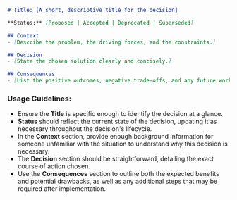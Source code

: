 ```markdown
# Title: [A short, descriptive title for the decision]

**Status:** [Proposed | Accepted | Deprecated | Superseded]

## Context
- [Describe the problem, the driving forces, and the constraints.]

## Decision
- [State the chosen solution clearly and concisely.]

## Consequences
- [List the positive outcomes, negative trade-offs, and any future work required.]
```

### Usage Guidelines:
- Ensure the **Title** is specific enough to identify the decision at a glance.
- **Status** should reflect the current state of the decision, updating it as necessary throughout the decision's lifecycle.
- In the **Context** section, provide enough background information for someone unfamiliar with the situation to understand why this decision is necessary.
- The **Decision** section should be straightforward, detailing the exact course of action chosen.
- Use the **Consequences** section to outline both the expected benefits and potential drawbacks, as well as any additional steps that may be required after implementation.